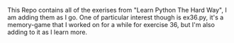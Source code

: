 This Repo contains all of the exerises from "Learn Python The Hard Way", I am adding them as I go. One of particular interest though is ex36.py, it's a memory-game that I worked on for a while for exercise 36, but I'm also adding to it as I learn more.

